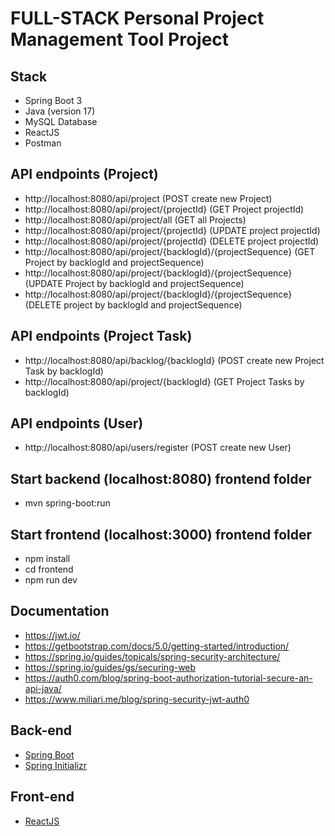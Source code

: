# FULL-STACK Personal Project Management Tool Project

## Stack

- Spring Boot 3
- Java (version 17)
- MySQL Database
- ReactJS
- Postman

## API endpoints (Project)

- http://localhost:8080/api/project (POST create new Project)
- http://localhost:8080/api/project/{projectId} (GET Project projectId)
- http://localhost:8080/api/project/all (GET all Projects)
- http://localhost:8080/api/project/{projectId} (UPDATE project projectId)
- http://localhost:8080/api/project/{projectId} (DELETE project projectId)
- http://localhost:8080/api/project/{backlogId}/{projectSequence} (GET Project by backlogId and projectSequence)
- http://localhost:8080/api/project/{backlogId}/{projectSequence} (UPDATE Project by backlogId and projectSequence)
- http://localhost:8080/api/project/{backlogId}/{projectSequence} (DELETE project by backlogId and projectSequence)

## API endpoints (Project Task)

- http://localhost:8080/api/backlog/{backlogId} (POST create new Project Task by backlogId)
- http://localhost:8080/api/project/{backlogId} (GET Project Tasks by backlogId)

## API endpoints (User)

- http://localhost:8080/api/users/register (POST create new User)

## Start backend (localhost:8080) frontend folder

- mvn spring-boot:run

## Start frontend (localhost:3000) frontend folder

- npm install
- cd frontend
- npm run dev

## Documentation
- https://jwt.io/
- https://getbootstrap.com/docs/5.0/getting-started/introduction/
- https://spring.io/guides/topicals/spring-security-architecture/
- https://spring.io/guides/gs/securing-web
- https://auth0.com/blog/spring-boot-authorization-tutorial-secure-an-api-java/
- https://www.miliari.me/blog/spring-security-jwt-auth0

## Back-end

- [Spring Boot](https://spring.io/projects/spring-boot)
- [Spring Initializr](https://start.spring.io/)

## Front-end

- [ReactJS](https://react.dev/)
